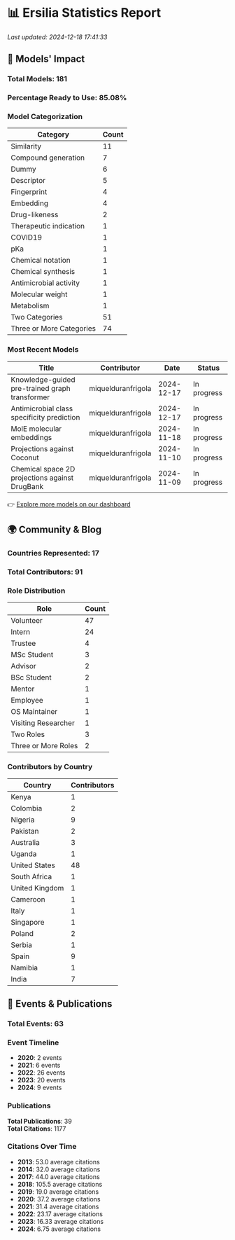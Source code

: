 # 📊 Ersilia Statistics Report

_Last updated: 2024-12-18 17:41:33_

## 🧬 Models' Impact

### **Total Models: 181**

### **Percentage Ready to Use: 85.08%**

### Model Categorization
| Category | Count |
| --- | --- |
| Similarity | 11 |
| Compound generation | 7 |
| Dummy | 6 |
| Descriptor | 5 |
| Fingerprint | 4 |
| Embedding | 4 |
| Drug-likeness | 2 |
| Therapeutic indication | 1 |
| COVID19 | 1 |
| pKa | 1 |
| Chemical notation | 1 |
| Chemical synthesis | 1 |
| Antimicrobial activity | 1 |
| Molecular weight | 1 |
| Metabolism | 1 |
| Two Categories | 51 |
| Three or More Categories | 74 |

### Most Recent Models
| Title | Contributor | Date | Status |
| --- | --- | --- | --- |
| Knowledge-guided pre-trained graph transformer | miquelduranfrigola | 2024-12-17 | In progress |
| Antimicrobial class specificity prediction | miquelduranfrigola | 2024-12-17 | In progress |
| MolE molecular embeddings | miquelduranfrigola | 2024-11-18 | In progress |
| Projections against Coconut | miquelduranfrigola | 2024-11-10 | In progress |
| Chemical space 2D projections against DrugBank | miquelduranfrigola | 2024-11-09 | In progress |

👉 [Explore more models on our dashboard](https://ersilia.io)


## 🌍 Community & Blog

### **Countries Represented: 17**
### **Total Contributors: 91**

### Role Distribution
| Role | Count |
| --- | --- |
| Volunteer | 47 |
| Intern | 24 |
| Trustee | 4 |
| MSc Student | 3 |
| Advisor | 2 |
| BSc Student | 2 |
| Mentor | 1 |
| Employee | 1 |
| OS Maintainer | 1 |
| Visiting Researcher | 1 |
| Two Roles | 3 |
| Three or More Roles | 2 |

### Contributors by Country
| Country | Contributors |
| --- | --- |
| Kenya | 1 |
| Colombia | 2 |
| Nigeria | 9 |
| Pakistan | 2 |
| Australia | 3 |
| Uganda | 1 |
| United States | 48 |
| South Africa | 1 |
| United Kingdom | 1 |
| Cameroon | 1 |
| Italy | 1 |
| Singapore | 1 |
| Poland | 2 |
| Serbia | 1 |
| Spain | 9 |
| Namibia | 1 |
| India | 7 |


## 📅 Events & Publications

### **Total Events: 63**

### Event Timeline
- **2020**: 2 events
- **2021**: 6 events
- **2022**: 26 events
- **2023**: 20 events
- **2024**: 9 events

### Publications
**Total Publications**: 39  
**Total Citations**: 1177


### Citations Over Time
- **2013**: 53.0 average citations
- **2014**: 32.0 average citations
- **2017**: 44.0 average citations
- **2018**: 105.5 average citations
- **2019**: 19.0 average citations
- **2020**: 37.2 average citations
- **2021**: 31.4 average citations
- **2022**: 23.17 average citations
- **2023**: 16.33 average citations
- **2024**: 6.75 average citations
